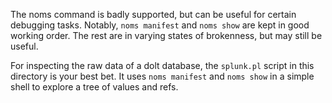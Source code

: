 The noms command is badly supported, but can be useful for certain debugging tasks. Notably, `noms manifest`
and `noms show` are kept in good working order. The rest are in varying states of brokenness, but may still be useful.

For inspecting the raw data of a dolt database, the `splunk.pl` script in this directory is your best bet. It
uses `noms manifest` and `noms show` in a simple shell to explore a tree of values and refs. 